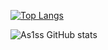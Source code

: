 [![Top Langs](https://github-readme-stats-beryl-nu-33.vercel.app/api/top-langs?username=As1ss&theme=synthwave&card_width=450px)](https://github.com/As1ss/github-readme-stats) 

<span/>![As1ss GitHub stats](https://github-readme-stats.vercel.app/api?username=As1ss&count_private=true&theme=synthwave&padding-top=190px)



